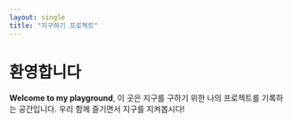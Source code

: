 ```yaml
---
layout: single
title: "지구하기 프로젝트"
---
```


# 환영합니다

**Welcome to my playground**, 이 곳은 지구를 구하기 위한 나의 프로젝트를 기록하는 공간입니다. 우리 함께 즐기면서 지구를 지켜봅시다!
